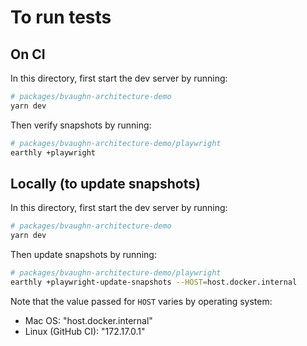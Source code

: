 # To run tests

## On CI

In this directory, first start the dev server by running:

```sh
# packages/bvaughn-architecture-demo
yarn dev
```

Then verify snapshots by running:

```sh
# packages/bvaughn-architecture-demo/playwright
earthly +playwright
```

## Locally (to update snapshots)

In this directory, first start the dev server by running:

```sh
# packages/bvaughn-architecture-demo
yarn dev
```

Then update snapshots by running:

```sh
# packages/bvaughn-architecture-demo/playwright
earthly +playwright-update-snapshots --HOST=host.docker.internal
```

Note that the value passed for `HOST` varies by operating system:

- Mac OS: "host.docker.internal"
- Linux (GitHub CI): "172.17.0.1"
